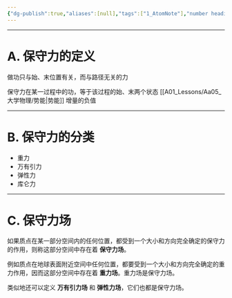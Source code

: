 ```yaml
---
{"dg-publish":true,"aliases":[null],"tags":["1_AtomNote"],"number headings":"auto, first-level 1, max 6, A.1.","Created-Date":"2023-02-16 14:43:56","Modified-Date":"2024-04-18 11:53:30","permalink":"/A01_Lessons/Aa05_大学物理/保守力/","dgPassFrontmatter":true}
---
```


---

# A. 保守力的定义

做功只与始、末位置有关，而与路径无关的力

保守力在某一过程中的功，等于该过程的始、末两个状态 [[A01_Lessons/Aa05_大学物理/势能\|势能]] 增量的负值


---

# B. 保守力的分类

- 重力
- 万有引力
- 弹性力
- 库仑力



---
# C. 保守力场


如果质点在某一部分空间内的任何位置，都受到一个大小和方向完全确定的保守力的作用，则称这部分空间中存在着 **保守力场**。

例如质点在地球表面附近空间中任何位置，都要受到一个大小和方向完全确定的重力作用，因而这部分空间中存在着 **重力场**。重力场是保守力场。

类似地还可以定义 **万有引力场** 和 **弹性力场**，它们也都是保守力场。


